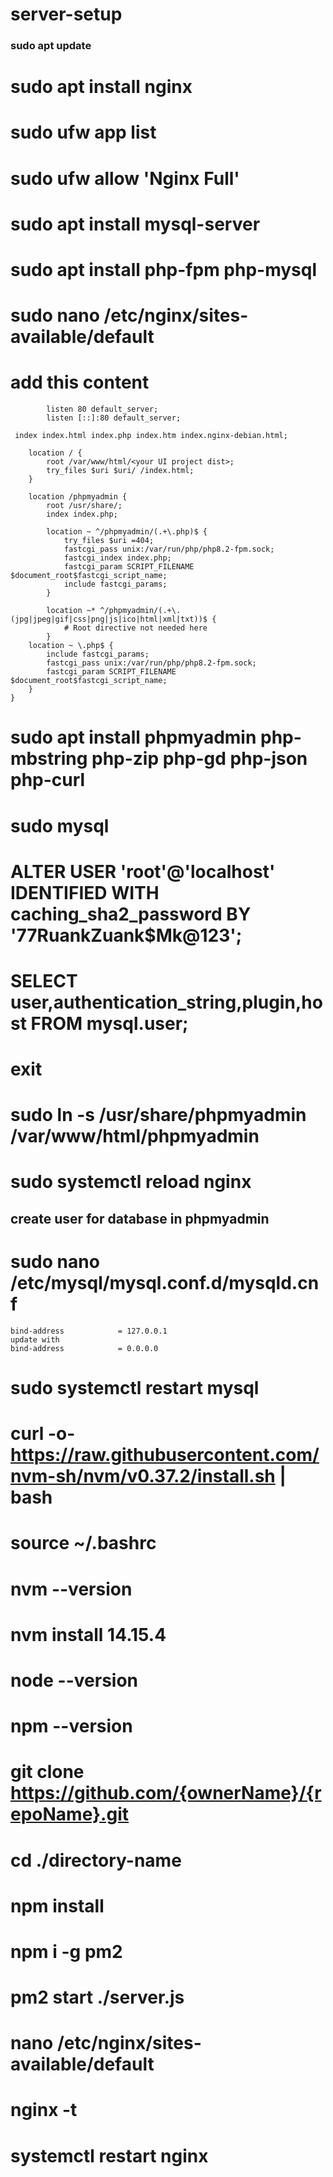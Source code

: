 # server-setup

### sudo apt update
# sudo apt install nginx
# sudo ufw app list
# sudo ufw allow 'Nginx Full'
# sudo apt install mysql-server
# sudo apt install php-fpm php-mysql

# sudo nano /etc/nginx/sites-available/default

# add this content
```server {
        listen 80 default_server;
        listen [::]:80 default_server;

 index index.html index.php index.htm index.nginx-debian.html;

    location / {
        root /var/www/html/<your UI project dist>;
        try_files $uri $uri/ /index.html;
    }

    location /phpmyadmin {
        root /usr/share/;
        index index.php;

        location ~ ^/phpmyadmin/(.+\.php)$ {
            try_files $uri =404;
            fastcgi_pass unix:/var/run/php/php8.2-fpm.sock;
            fastcgi_index index.php;
            fastcgi_param SCRIPT_FILENAME $document_root$fastcgi_script_name;
            include fastcgi_params;
        }

        location ~* ^/phpmyadmin/(.+\.(jpg|jpeg|gif|css|png|js|ico|html|xml|txt))$ {
            # Root directive not needed here
        }
    location ~ \.php$ {
        include fastcgi_params;
        fastcgi_pass unix:/var/run/php/php8.2-fpm.sock;
        fastcgi_param SCRIPT_FILENAME $document_root$fastcgi_script_name;
    }
}
```

# sudo apt install phpmyadmin php-mbstring php-zip php-gd php-json php-curl

# sudo mysql

# ALTER USER 'root'@'localhost' IDENTIFIED WITH caching_sha2_password BY '77RuankZuank$Mk@123';

# SELECT user,authentication_string,plugin,host FROM mysql.user;

# exit

# sudo ln -s /usr/share/phpmyadmin /var/www/html/phpmyadmin
# sudo systemctl reload nginx

## create user for database in phpmyadmin

# sudo nano /etc/mysql/mysql.conf.d/mysqld.cnf
```
bind-address            = 127.0.0.1
update with 
bind-address            = 0.0.0.0
```
# sudo systemctl restart mysql

# curl -o- https://raw.githubusercontent.com/nvm-sh/nvm/v0.37.2/install.sh | bash

# source ~/.bashrc
# nvm --version
# nvm install 14.15.4
# node --version
# npm --version

# git clone https://github.com/{ownerName}/{repoName}.git

# cd ./directory-name
# npm install

# npm i -g pm2

# pm2 start ./server.js

# nano /etc/nginx/sites-available/default

# nginx -t

# systemctl restart nginx

